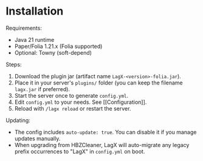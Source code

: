 # Installation

Requirements:

- Java 21 runtime
- Paper/Folia 1.21.x (Folia supported)
- Optional: Towny (soft-depend)

Steps:

1. Download the plugin jar (artifact name `LagX-<version>-folia.jar`).
2. Place it in your server's `plugins/` folder (you can keep the filename `lagx.jar` if preferred).
3. Start the server once to generate `config.yml`.
4. Edit `config.yml` to your needs. See [[Configuration]].
5. Reload with `/lagx reload` or restart the server.

Updating:

- The config includes `auto-update: true`. You can disable it if you manage updates manually.
- When upgrading from HBZCleaner, LagX will auto-migrate any legacy prefix occurrences to "LagX" in `config.yml` on boot.
